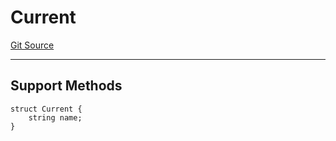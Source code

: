 # Current
[Git Source](https://github.com/metacontract/mc/blob/df7a49283d8212c99bebd64a186325e91d34c075/resources/devkit/api-reference/Flattened.sol)

---------------------
Support Methods
-----------------------


```solidity
struct Current {
    string name;
}
```

